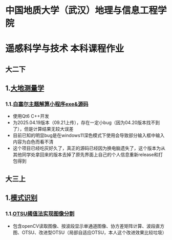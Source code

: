 # 中国地质大学（武汉）地理与信息工程学院
# 遥感科学与技术 本科课程作业
## 大二下
## 1.[大地测量学](https://github.com/Adhara666/CUG_RS_Undergraduate_Coursework/tree/main/Geodesy)
### 1.1.[白塞尔主题解算小程序exe&源码](https://github.com/Adhara666/CUG_RS_Undergraduate_Coursework/tree/main/Geodesy/Bessel)
  * 使用Qt6 C++开发
  * 为2025.04.19版本（09.21上传），存在一定小bug（因为04.20版本找不到了），但是计算结果无较大误差
  * 目前已知的明显bug是在windows11深色模式下使用会导致部分输入框中输入内容为白色而看不清
  * 这个项目已经吃灰好久了，真正的源码已经因为换电脑遗失了，这个版本为从其他同学处拿回来的版本去掉了原先界面上自己的个人信息重新release和打包得到
## 大三上
## 1.[模式识别](https://github.com/Adhara666/CUG_RS_Undergraduate_Coursework/tree/main/Pattern%20recongnition)
### 1.1.[OTSU阈值法实现图像分割](https://github.com/Adhara666/CUG_RS_Undergraduate_Coursework/tree/main/Pattern%20recongnition/Treshhold%20value%20method)
  * 包含openCV读取图像、按波段显示单通道图像、协方差矩阵计算、波段直方图、OTSU、改进型OTSU（局部自适应OTSU，本人这个改进效果比较垃圾）
